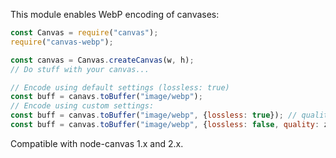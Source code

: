 This module enables WebP encoding of canvases:

```js
const Canvas = require("canvas");
require("canvas-webp");

const canvas = Canvas.createCanvas(w, h);
// Do stuff with your canvas...

// Encode using default settings (lossless: true)
const buff = canavs.toBuffer("image/webp");
// Encode using custom settings:
const buff = canvas.toBuffer("image/webp", {lossless: true}); // quality does not apply
const buff = canvas.toBuffer("image/webp", {lossless: false, quality: zeroToOne});
```

Compatible with node-canvas 1.x and 2.x.

